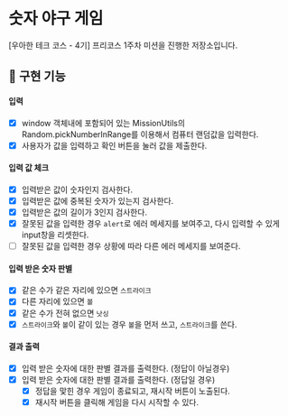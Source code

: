 # 숫자 야구 게임

[우아한 테크 코스 - 4기] 프리코스 1주차 미션을 진행한 저장소입니다.

## 🎯 구현 기능

#### 입력

- [x] window 객체내에 포함되어 있는 MissionUtils의 Random.pickNumberInRange를 이용해서 컴퓨터 랜덤값을 입력한다.
- [x] 사용자가 값을 입력하고 확인 버튼을 눌러 값을 제출한다.

#### 입력 값 체크

- [x] 입력받은 값이 숫자인지 검사한다.
- [x] 입력받은 값에 중복된 숫자가 있는지 검사한다.
- [x] 입력받은 값의 길이가 3인지 검사한다.
- [x] 잘못된 값을 입력한 경우 `alert`로 에러 메세지를 보여주고, 다시 입력할 수 있게 input창을 리셋한다.
- [ ] 잘못된 값을 입력한 경우 상황에 따라 다른 에러 메세지를 보여준다.

#### 입력 받은 숫자 판별

- [x] 같은 수가 같은 자리에 있으면 `스트라이크`
- [x] 다른 자리에 있으면 `볼`
- [x] 같은 수가 전혀 없으면 `낫싱`
- [x] `스트라이크`와 `볼`이 같이 있는 경우 `볼`을 먼저 쓰고, `스트라이크`를 쓴다.

#### 결과 출력

- [x] 입력 받은 숫자에 대한 판별 결과를 출력한다. (정답이 아닐경우)
- [x] 입력 받은 숫자에 대한 판별 결과를 출력한다. (정답일 경우)
  - [x] 정답을 맟힌 경우 게임이 종료되고, 재시작 버튼이 노출된다.
  - [x] 재시작 버튼을 클릭해 게임을 다시 시작할 수 있다.

